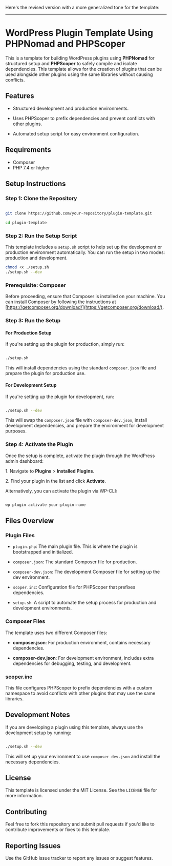 Here's the revised version with a more generalized tone for the template:

---

# WordPress Plugin Template Using PHPNomad and PHPScoper

This is a template for building WordPress plugins using **PHPNomad** for structured setup and **PHPScoper** to safely
compile and isolate dependencies. This template allows for the creation of plugins that can be used alongside other
plugins using the same libraries without causing conflicts.

## Features

- Structured development and production environments.

- Uses PHPScoper to prefix dependencies and prevent conflicts with other plugins.

- Automated setup script for easy environment configuration.

## Requirements

- Composer
- PHP 7.4 or higher

## Setup Instructions

### Step 1: Clone the Repository

```bash

git clone https://github.com/your-repository/plugin-template.git

cd plugin-template

```

### Step 2: Run the Setup Script

This template includes a `setup.sh` script to help set up the development or production environment automatically. You
can run the setup in two modes: production and development.

```bash
chmod +x ./setup.sh
./setup.sh --dev
```

### Prerequisite: Composer

Before proceeding, ensure that Composer is installed on your machine. You can install Composer by following the
instructions at [https://getcomposer.org/download/](https://getcomposer.org/download/).

### Step 3: Run the Setup

#### For Production Setup

If you're setting up the plugin for production, simply run:

```bash

./setup.sh

```

This will install dependencies using the standard `composer.json` file and prepare the plugin for production use.

#### For Development Setup

If you're setting up the plugin for development, run:

```bash

./setup.sh --dev

```

This will swap the `composer.json` file with `composer-dev.json`, install development dependencies, and prepare the
environment for development purposes.

### Step 4: Activate the Plugin

Once the setup is complete, activate the plugin through the WordPress admin dashboard:

1\. Navigate to **Plugins** > **Installed Plugins**.

2\. Find your plugin in the list and click **Activate**.

Alternatively, you can activate the plugin via WP-CLI:

```bash

wp plugin activate your-plugin-name

```

## Files Overview

### Plugin Files

- `plugin.php`: The main plugin file. This is where the plugin is bootstrapped and initialized.

- `composer.json`: The standard Composer file for production.

- `composer-dev.json`: The development Composer file for setting up the dev environment.

- `scoper.inc`: Configuration file for PHPScoper that prefixes dependencies.

- `setup.sh`: A script to automate the setup process for production and development environments.

### Composer Files

The template uses two different Composer files:

- **composer.json**: For production environment, contains necessary dependencies.

- **composer-dev.json**: For development environment, includes extra dependencies for debugging, testing, and
  development.

### scoper.inc

This file configures PHPScoper to prefix dependencies with a custom namespace to avoid conflicts with other plugins that
may use the same libraries.

## Development Notes

If you are developing a plugin using this template, always use the development setup by running:

```bash

./setup.sh --dev

```

This will set up your environment to use `composer-dev.json` and install the necessary dependencies.

## License

This template is licensed under the MIT License. See the `LICENSE` file for more information.

## Contributing

Feel free to fork this repository and submit pull requests if you'd like to contribute improvements or fixes to this
template.

## Reporting Issues

Use the GitHub issue tracker to report any issues or suggest features.
